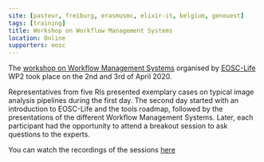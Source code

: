 ```yaml
---
site: [pasteur, freiburg, erasmusmc, elixir-it, belgium, genouest]
tags: [training]
title: Workshop on Workflow Management Systems
location: Online
supporters: eosc
---
```


The [workshop on Workflow Management Systems](https://docs.google.com/document/d/1Od0JzTduih7DIlaIoYS-MnfFUl1UVmy6DprqhBlqAV8) organised by [EOSC-Life](https://www.eosc-life.eu/) WP2 took place on the 2nd and 3rd of April 2020.
 
Representatives from five RIs presented exemplary cases on typical image analysis pipelines during the first day. 
The second day started with an introduction to EOSC-Life and the tools roadmap, followed by the presentations of the different Workflow Management Systems. Later, each participant had the opportunity to attend a breakout session to ask questions to the experts.

You can watch the recordings of the sessions [here](https://drive.google.com/drive/u/1/folders/1LCXIvExUKYIHTW_bUBSIhvbKCRV1jkQ-)
